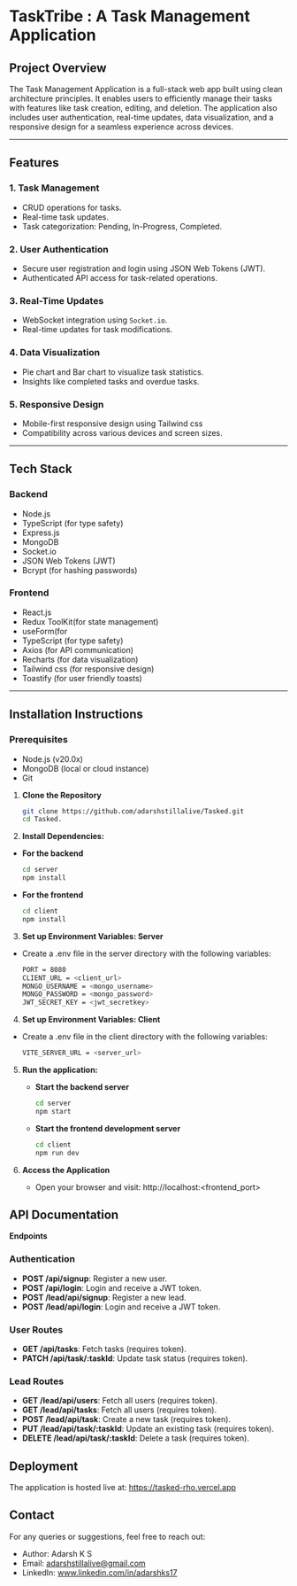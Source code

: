 # TaskTribe : A Task Management Application

## Project Overview
The Task Management Application is a full-stack web app built using clean architecture principles. It enables users to efficiently manage their tasks with features like task creation, editing, and deletion. The application also includes user authentication, real-time updates, data visualization, and a responsive design for a seamless experience across devices.

---

## Features

### 1. **Task Management**
- CRUD operations for tasks.
- Real-time task updates.
- Task categorization: Pending, In-Progress, Completed.

### 2. **User Authentication**
- Secure user registration and login using JSON Web Tokens (JWT).
- Authenticated API access for task-related operations.

### 3. **Real-Time Updates**
- WebSocket integration using `Socket.io`.
- Real-time updates for task modifications.

### 4. **Data Visualization**
- Pie chart and Bar chart to visualize task statistics.
- Insights like completed tasks and overdue tasks.

### 5. **Responsive Design**
- Mobile-first responsive design using Tailwind css
- Compatibility across various devices and screen sizes.

---

## Tech Stack

### **Backend**
- Node.js
- TypeScript (for type safety)
- Express.js
- MongoDB
- Socket.io
- JSON Web Tokens (JWT)
- Bcrypt (for hashing passwords)

### **Frontend**
- React.js
- Redux ToolKit(for state management)
- useForm(for 
- TypeScript (for type safety)
- Axios (for API communication)
- Recharts (for data visualization)
- Tailwind css (for responsive design)
- Toastify (for user friendly toasts)

---

## Installation Instructions

### Prerequisites
- Node.js (v20.0x)
- MongoDB (local or cloud instance)
- Git

1. **Clone the Repository**

   ```bash
   git clone https://github.com/adarshstillalive/Tasked.git
   cd Tasked.


2.  **Install Dependencies:**
   - **For the backend**

     ```bash
     cd server
     npm install
     
   - **For the frontend**

     ```bash
     cd client
     npm install

3. **Set up Environment Variables: Server**
  - Create a .env file in the server directory with the following variables:
    
    ```bash
    PORT = 8080
    CLIENT_URL = <client_url>
    MONGO_USERNAME = <mongo_username>
    MONGO_PASSWORD = <mongo_password>
    JWT_SECRET_KEY = <jwt_secretkey>
    
4. **Set up Environment Variables: Client**
  - Create a .env file in the client directory with the following variables:
    
    ```bash
    VITE_SERVER_URL = <server_url>

5. **Run the application:**
   - **Start the backend server**

     ```bash
     cd server
     npm start
     
   - **Start the frontend development server**

     ```bash
     cd client
     npm run dev

6. **Access the Application**

   - Open your browser and visit: http://localhost:<frontend_port>

## API Documentation
**Endpoints**

### Authentication
- **POST /api/signup**: Register a new user.
- **POST /api/login**: Login and receive a JWT token.
- **POST /lead/api/signup**: Register a new lead.
- **POST /lead/api/login**: Login and receive a JWT token.

### User Routes
- **GET /api/tasks**: Fetch tasks (requires token).
- **PATCH /api/task/:taskId**: Update task status (requires token).

### Lead Routes
- **GET /lead/api/users**: Fetch all users (requires token).
- **GET /lead/api/tasks**: Fetch all users (requires token).
- **POST /lead/api/task**: Create a new task (requires token).
- **PUT /lead/api/task/:taskId**: Update an existing task (requires token).
- **DELETE /lead/api/task/:taskId**: Delete a task (requires token).

## Deployment
The application is hosted live at: https://tasked-rho.vercel.app

## Contact

For any queries or suggestions, feel free to reach out:
- Author: Adarsh K S
- Email: adarshstillalive@gmail.com
- LinkedIn: www.linkedin.com/in/adarshks17
